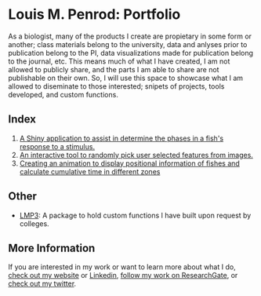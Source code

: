 # Louis M. Penrod: Portfolio
As a biologist, many of the products I create are propietary in some form or another; class materials belong to the university, data and anlyses prior to publication belong to the PI, data visualizations made for publication belong to the journal, etc. This means much of what I have created, I am not allowed to publicly share, and the parts I am able to share are not publishable on their own. So, I will use this space to showcase what I am allowed to diseminate to those interested; snipets of projects, tools developed, and custom functions. 

## Index

1. [A Shiny application to assist in determine the phases in a fish's response to a stimulus.](https://github.com/Louismp1223/Portfolio/tree/master/TurningPhase)
2. [An interactive tool to randomly pick user selected features from images.](https://github.com/Louismp1223/Portfolio/tree/master/FeatureLabeling)
3. [Creating an animation to display positional information of fishes and calculate cumulative time in different zones](https://github.com/Louismp1223/Portfolio/tree/master/FishTrackingAnimation)

## Other

+ [LMP3](https://github.com/Louismp1223/LMP3): A package to hold custom functions I have built upon request by colleges.

## More Information
If you are interested in my work or want to learn more about what I do, [check out my website](https://louismpenrod.wixsite.com/home) or [Linkedin](https://www.linkedin.com/in/louis-penrod-6b1a1889/), [follow my work on ResearchGate](https://www.researchgate.net/profile/Louis_Penrod),  or [check out my twitter](https://twitter.com/P_Louis2). 